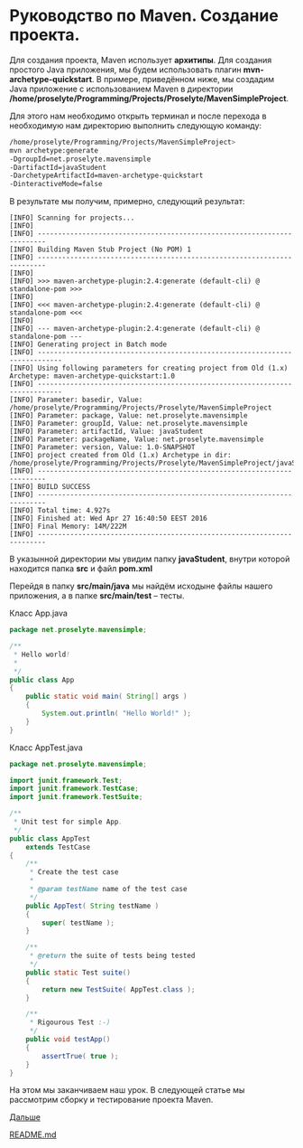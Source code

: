 # Руководство по Maven. Создание проекта.

Для создания проекта, Maven использует **архитипы**. Для создания простого Java приложения, мы будем использовать плагин **mvn-archetype-quickstart**. В примере, приведённом ниже, мы создадим Java приложение с использованием  Maven в директории **/home/proselyte/Programming/Projects/Proselyte/MavenSimpleProject**.

Для этого нам необходимо открыть терминал и после перехода в необходимую нам директорию выполнить следующую команду:

```sh
/home/proselyte/Programming/Projects/MavenSimpleProject>
mvn archetype:generate
-DgroupId=net.proselyte.mavensimple 
-DartifactId=javaStudent 
-DarchetypeArtifactId=maven-archetype-quickstart 
-DinteractiveMode=false
```

В результате мы получим, примерно, следующий результат:

```log
[INFO] Scanning for projects...
[INFO]                                                                         
[INFO] ------------------------------------------------------------------------
[INFO] Building Maven Stub Project (No POM) 1
[INFO] ------------------------------------------------------------------------
[INFO] 
[INFO] >>> maven-archetype-plugin:2.4:generate (default-cli) @ standalone-pom >>>
[INFO] 
[INFO] <<< maven-archetype-plugin:2.4:generate (default-cli) @ standalone-pom <<<
[INFO] 
[INFO] --- maven-archetype-plugin:2.4:generate (default-cli) @ standalone-pom ---
[INFO] Generating project in Batch mode
[INFO] ----------------------------------------------------------------------------
[INFO] Using following parameters for creating project from Old (1.x) Archetype: maven-archetype-quickstart:1.0
[INFO] ----------------------------------------------------------------------------
[INFO] Parameter: basedir, Value: /home/proselyte/Programming/Projects/Proselyte/MavenSimpleProject
[INFO] Parameter: package, Value: net.proselyte.mavensimple
[INFO] Parameter: groupId, Value: net.proselyte.mavensimple
[INFO] Parameter: artifactId, Value: javaStudent
[INFO] Parameter: packageName, Value: net.proselyte.mavensimple
[INFO] Parameter: version, Value: 1.0-SNAPSHOT
[INFO] project created from Old (1.x) Archetype in dir: /home/proselyte/Programming/Projects/Proselyte/MavenSimpleProject/javaStudent
[INFO] ------------------------------------------------------------------------
[INFO] BUILD SUCCESS
[INFO] ------------------------------------------------------------------------
[INFO] Total time: 4.927s
[INFO] Finished at: Wed Apr 27 16:40:50 EEST 2016
[INFO] Final Memory: 14M/222M
[INFO] ------------------------------------------------------------------------
```

В указынной директории мы увидим папку **javaStudent**, внутри которой находится папка **src** и файл **pom.xml**

Перейдя в папку **src/main/java** мы найдём исходыне файлы нашего приложения, а в папке **src/main/test** – тесты.

Класс App.java

```java
package net.proselyte.mavensimple;

/**
 * Hello world!
 *
 */
public class App 
{
    public static void main( String[] args )
    {
        System.out.println( "Hello World!" );
    }
}
```
Класс AppTest.java

```java
package net.proselyte.mavensimple;

import junit.framework.Test;
import junit.framework.TestCase;
import junit.framework.TestSuite;

/**
 * Unit test for simple App.
 */
public class AppTest 
    extends TestCase
{
    /**
     * Create the test case
     *
     * @param testName name of the test case
     */
    public AppTest( String testName )
    {
        super( testName );
    }

    /**
     * @return the suite of tests being tested
     */
    public static Test suite()
    {
        return new TestSuite( AppTest.class );
    }

    /**
     * Rigourous Test :-)
     */
    public void testApp()
    {
        assertTrue( true );
    }
}
```
На этом мы заканчиваем наш урок.
В следующей статье мы рассмотрим сборку и тестирование проекта Maven.

[Дальше](build-and-test-project.md)

[README.md](../../README.md)